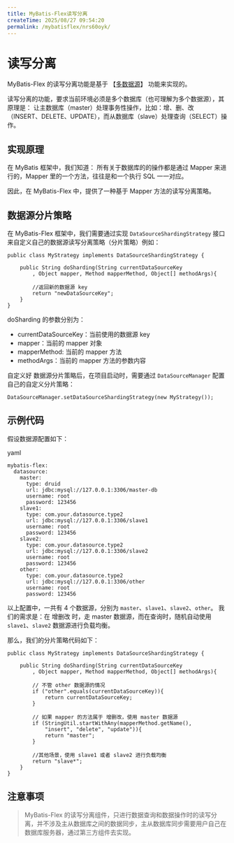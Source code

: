 ```yaml
---
title: MyBatis-Flex读写分离
createTime: 2025/08/27 09:54:20
permalink: /mybatisflex/nrs60oyk/
---
```

# 读写分离

MyBatis-Flex 的读写分离功能是基于 【[多数据源](https://mybatis-flex.com/zh/core/multi-datasource.html)】 功能来实现的。

读写分离的功能，要求当前环境必须是多个数据库（也可理解为多个数据源），其原理是： 让主数据库（master）处理事务性操作，比如：增、删、改（INSERT、DELETE、UPDATE），而从数据库（slave）处理查询（SELECT）操作。

## 实现原理

在 MyBatis 框架中，我们知道： 所有关于数据库的的操作都是通过 Mapper 来进行的，Mapper 里的一个方法，往往是和一个执行 SQL 一一对应。

因此，在 MyBatis-Flex 中，提供了一种基于 Mapper 方法的读写分离策略。

## 数据源分片策略

在 MyBatis-Flex 框架中，我们需要通过实现 `DataSourceShardingStrategy` 接口来自定义自己的数据源读写分离策略（分片策略）例如：



```
public class MyStrategy implements DataSourceShardingStrategy {

    public String doSharding(String currentDataSourceKey
        , Object mapper, Method mapperMethod, Object[] methodArgs){

        //返回新的数据源 key
        return "newDataSourceKey";
    }
}
```

doSharding 的参数分别为：

- currentDataSourceKey：当前使用的数据源 key
- mapper：当前的 mapper 对象
- mapperMethod: 当前的 mapper 方法
- methodArgs：当前的 mapper 方法的参数内容

自定义好 数据源分片策略后，在项目启动时，需要通过 `DataSourceManager` 配置自己的自定义分片策略：



```
DataSourceManager.setDataSourceShardingStrategy(new MyStrategy());
```

## 示例代码

假设数据源配置如下：

yaml

```
mybatis-flex:
  datasource:
    master:
      type: druid
      url: jdbc:mysql://127.0.0.1:3306/master-db
      username: root
      password: 123456
    slave1:
      type: com.your.datasource.type2
      url: jdbc:mysql://127.0.0.1:3306/slave1
      username: root
      password: 123456
    slave2:
      type: com.your.datasource.type2
      url: jdbc:mysql://127.0.0.1:3306/slave2
      username: root
      password: 123456
    other:
      type: com.your.datasource.type2
      url: jdbc:mysql://127.0.0.1:3306/other
      username: root
      password: 123456
```

以上配置中，一共有 4 个数据源，分别为 `master`、`slave1`、`slave2`、`other`。 我们的需求是：在 增删改 时，走 master 数据源，而在查询时，随机自动使用 `slave1`、`slave2` 数据源进行负载均衡。

那么，我们的分片策略代码如下：



```
public class MyStrategy implements DataSourceShardingStrategy {

    public String doSharding(String currentDataSourceKey
        , Object mapper, Method mapperMethod, Object[] methodArgs){

        // 不管 other 数据源的情况
        if ("other".equals(currentDataSourceKey)){
            return currentDataSourceKey;
        }

        // 如果 mapper 的方法属于 增删改，使用 master 数据源
        if (StringUtil.startWithAny(mapperMethod.getName(),
            "insert", "delete", "update")){
            return "master";
        }

        //其他场景，使用 slave1 或者 slave2 进行负载均衡
        return "slave*";
    }
}
```

## 注意事项

> MyBatis-Flex 的读写分离组件，只进行数据查询和数据操作时的读写分离，并不涉及主从数据库之间的数据同步，主从数据库同步需要用户自己在数据库服务器，通过第三方组件去实现。